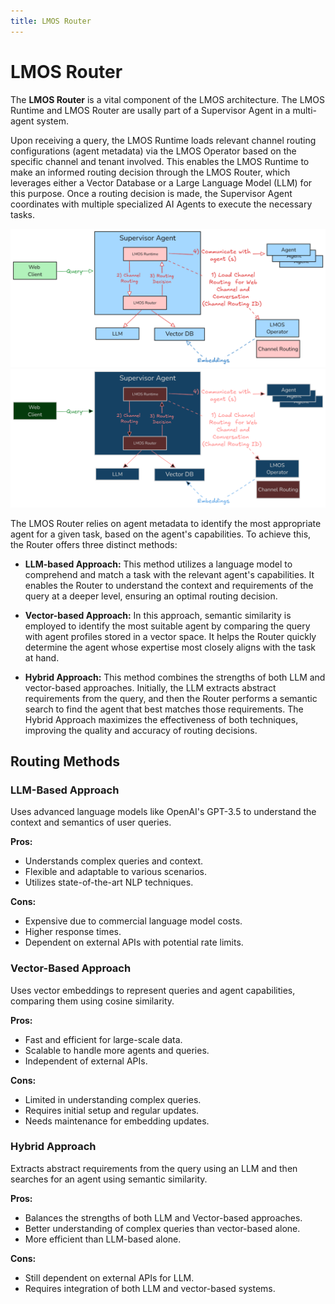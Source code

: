 ```yaml
---
title: LMOS Router
---
```


# LMOS Router

The **LMOS Router** is a vital component of the LMOS architecture. The LMOS Runtime and LMOS Router are usally part of a Supervisor Agent in a multi-agent system.

Upon receiving a query, the LMOS Runtime loads relevant channel routing configurations (agent metadata) via the LMOS Operator based on the specific channel and tenant involved. This enables the LMOS Runtime to make an informed routing decision through the LMOS Router, which leverages either a Vector Database or a Large Language Model (LLM) for this purpose. Once a routing decision is made, the Supervisor Agent coordinates with multiple specialized AI Agents to execute the necessary tasks.

![LMOS Router](/img/supervisor_agent-light.png#light-mode-only)
![LMOS Router](/img/supervisor_agent-dark.png#dark-mode-only)

The LMOS Router relies on agent metadata to identify the most appropriate agent for a given task, based on the agent's capabilities. To achieve this, the Router offers three distinct methods:

- **LLM-based Approach:** This method utilizes a language model to comprehend and match a task with the relevant agent's capabilities. It enables the Router to understand the context and requirements of the query at a deeper level, ensuring an optimal routing decision.
  
- **Vector-based Approach:** In this approach, semantic similarity is employed to identify the most suitable agent by comparing the query with agent profiles stored in a vector space. It helps the Router quickly determine the agent whose expertise most closely aligns with the task at hand.
  
- **Hybrid Approach:** This method combines the strengths of both LLM and vector-based approaches. Initially, the LLM extracts abstract requirements from the query, and then the Router performs a semantic search to find the agent that best matches those requirements. The Hybrid Approach maximizes the effectiveness of both techniques, improving the quality and accuracy of routing decisions.

## Routing Methods

### LLM-Based Approach

Uses advanced language models like OpenAI's GPT-3.5 to understand the context and semantics of user queries.

**Pros:**
- Understands complex queries and context.
- Flexible and adaptable to various scenarios.
- Utilizes state-of-the-art NLP techniques.

**Cons:**
- Expensive due to commercial language model costs.
- Higher response times.
- Dependent on external APIs with potential rate limits.

### Vector-Based Approach

Uses vector embeddings to represent queries and agent capabilities, comparing them using cosine similarity.

**Pros:**
- Fast and efficient for large-scale data.
- Scalable to handle more agents and queries.
- Independent of external APIs.

**Cons:**
- Limited in understanding complex queries.
- Requires initial setup and regular updates.
- Needs maintenance for embedding updates.

### Hybrid Approach

Extracts abstract requirements from the query using an LLM and then searches for an agent using semantic similarity.

**Pros:**
- Balances the strengths of both LLM and Vector-based approaches.
- Better understanding of complex queries than vector-based alone.
- More efficient than LLM-based alone.

**Cons:**
- Still dependent on external APIs for LLM.
- Requires integration of both LLM and vector-based systems.
